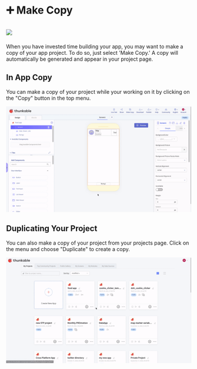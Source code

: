 # ➕ Make Copy

## ![](.gitbook/assets/iosviewiconmake_tr.png)

When you have invested time building your app, you may want to make a copy of your app project. To do so, just select 'Make Copy.' A copy will automatically be generated and appear in your project page.

## In App Copy

You can make a copy of your project while your working on it by clicking on the "Copy" button in the top menu.

![](.gitbook/assets/in_app_copy.gif)

## Duplicating Your Project

You can also make a copy of your project from your projects page. Click on the menu and choose "Duplicate" to create a copy.

![](.gitbook/assets/duplicate_project.gif)






